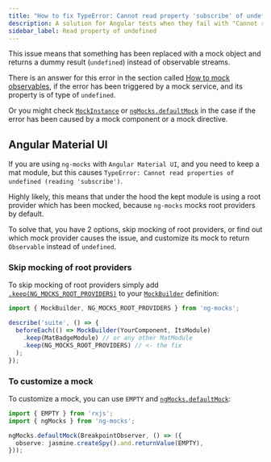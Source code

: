 ```yaml
---
title: "How to fix TypeError: Cannot read property 'subscribe' of undefined"
description: A solution for Angular tests when they fail with "Cannot read property 'subscribe' of undefined"
sidebar_label: Read property of undefined
---
```


This issue means that something has been replaced with a mock object and returns a dummy result (`undefined`) instead of observable streams.

There is an answer for this error in the section called [How to mock observables](../extra/mock-observables.md),
if the error has been triggered by a mock service, and its property is of type of `undefined`.

Or you might check [`MockInstance`](../api/MockInstance.md) or [`ngMocks.defaultMock`](../api/ngMocks/defaultMock.md)
in the case if the error has been caused by a mock component or a mock directive.

## Angular Material UI

If you are using `ng-mocks` with `Angular Material UI`, and you need to keep a mat module,
but this causes `TypeError: Cannot read properties of undefined (reading 'subscribe')`.

Highly likely, this means that under the hood the kept module is using a root provider which has been mocked,
because `ng-mocks` mocks root providers by default.

To solve that, you have 2 options, skip mocking of root providers, or find out which mock provider causes the issue,
and customize its mock to return `Observable` instead of `undefined`.

### Skip mocking of root providers

To skip mocking of root providers simply
add [`.keep(NG_MOCKS_ROOT_PROVIDERS)`](../api/MockBuilder.md#ngmocksrootproviders-token)
to your [`MockBuilder`](../api/MockBuilder.md) definition:

```ts
import { MockBuilder, NG_MOCKS_ROOT_PROVIDERS } from 'ng-mocks';

describe('suite', () => {
  beforeEach(() => MockBuilder(YourComponent, ItsModule)
    .keep(MatBadgeModule) // or any other MatModule
    .keep(NG_MOCKS_ROOT_PROVIDERS) // <- the fix
  );
});
```

### To customize a mock

To customize a mock, you can use `EMPTY` and [`ngMocks.defaultMock`](../api/ngMocks/defaultMock.md):

```ts title="src/test.ts"
import { EMPTY } from 'rxjs';
import { ngMocks } from 'ng-mocks';

ngMocks.defaultMock(BreakpointObserver, () => ({
  observe: jasmine.createSpy().and.returnValue(EMPTY),
}));
```
